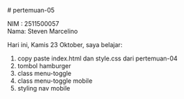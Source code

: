 # pertemuan-05

NIM : 2511500057<br>
Nama: Steven Marcelino<br>

Hari ini, Kamis 23 Oktober, saya belajar:
<ol>
<li>copy paste index.html dan style.css dari pertemuan-04</li>
<li>tombol hamburger</li>
<li>class menu-toggle</li>
<li>class menu-toggle mobile</li>
<li>styling nav mobile</li>
</ol>